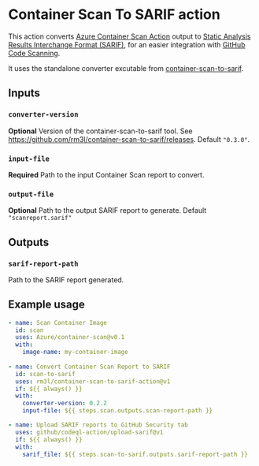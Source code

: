 # Container Scan To SARIF action

This action converts [Azure Container Scan Action](https://github.com/Azure/container-scan#action-output) output to [Static Analysis Results Interchange Format (SARIF)](https://sarifweb.azurewebsites.net/), for an easier integration with [GitHub Code Scanning](https://docs.github.com/en/code-security/code-scanning/automatically-scanning-your-code-for-vulnerabilities-and-errors/about-code-scanning).

It uses the standalone converter excutable from [container-scan-to-sarif](https://github.com/rm3l/container-scan-to-sarif).

## Inputs

### `converter-version`

**Optional** Version of the container-scan-to-sarif tool. See https://github.com/rm3l/container-scan-to-sarif/releases. Default `"0.3.0"`.

### `input-file`

**Required** Path to the input Container Scan report to convert.

### `output-file`

**Optional** Path to the output SARIF report to generate. Default `"scanreport.sarif"`

## Outputs

### `sarif-report-path`

Path to the SARIF report generated.

## Example usage

```yaml
- name: Scan Container Image
  id: scan
  uses: Azure/container-scan@v0.1
  with:
    image-name: my-container-image
    
- name: Convert Container Scan Report to SARIF
  id: scan-to-sarif
  uses: rm3l/container-scan-to-sarif-action@v1
  if: ${{ always() }}
  with:
    converter-version: 0.2.2
    input-file: ${{ steps.scan.outputs.scan-report-path }}

- name: Upload SARIF reports to GitHub Security tab
  uses: github/codeql-action/upload-sarif@v1
  if: ${{ always() }}
  with:
    sarif_file: ${{ steps.scan-to-sarif.outputs.sarif-report-path }}
```
